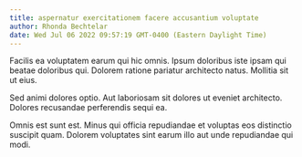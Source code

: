 ```yaml
---
title: aspernatur exercitationem facere accusantium voluptate
author: Rhonda Bechtelar
date: Wed Jul 06 2022 09:57:19 GMT-0400 (Eastern Daylight Time)
---
```

Facilis ea voluptatem earum qui hic omnis. Ipsum doloribus iste ipsam qui beatae doloribus qui. Dolorem ratione pariatur architecto natus. Mollitia sit ut eius.

 Sed animi dolores optio. Aut laboriosam sit dolores ut eveniet architecto. Dolores recusandae perferendis sequi ea.

 Omnis est sunt est. Minus qui officia repudiandae et voluptas eos distinctio suscipit quam. Dolorem voluptates sint earum illo aut unde repudiandae qui modi.